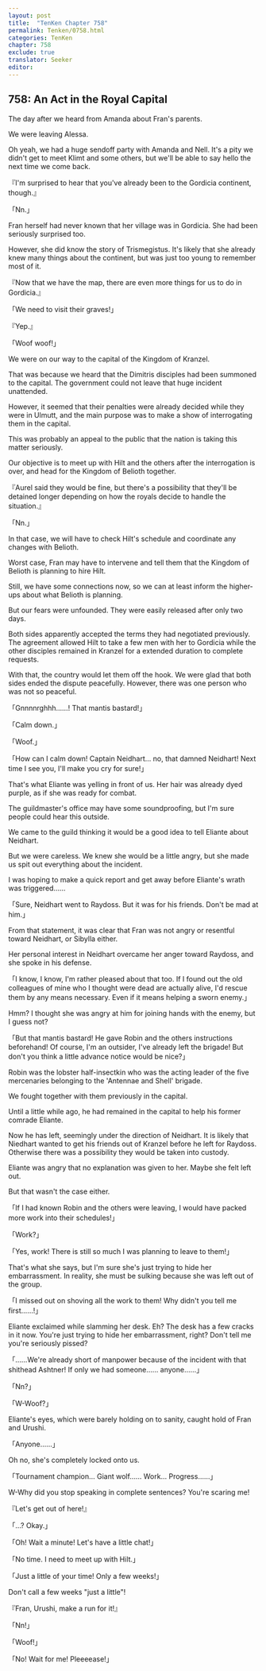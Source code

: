 ```yaml
---
layout: post
title:  "TenKen Chapter 758"
permalink: Tenken/0758.html
categories: TenKen
chapter: 758
exclude: true
translator: Seeker
editor: 
---
```

<h2>758: An Act in the Royal Capital</h2>

The day after we heard from Amanda about Fran's parents.

We were leaving Alessa.

Oh yeah, we had a huge sendoff party with Amanda and Nell. It's a pity we didn't get to meet Klimt and some others, but we'll be able to say hello the next time we come back.

『I'm surprised to hear that you've already been to the Gordicia continent, though.』

「Nn.」

Fran herself had never known that her village was in Gordicia. She had been seriously surprised too.

However, she did know the story of Trismegistus. It's likely that she already knew many things about the continent, but was just too young to remember most of it.

『Now that we have the map, there are even more things for us to do in Gordicia.』

「We need to visit their graves!」

『Yep.』

「Woof woof!」

We were on our way to the capital of the Kingdom of Kranzel.

That was because we heard that the Dimitris disciples had been summoned to the capital. The government could not leave that huge incident unattended.

However, it seemed that their penalties were already decided while they were in Ulmutt, and the main purpose was to make a show of interrogating them in the capital.

This was probably an appeal to the public that the nation is taking this matter seriously.

Our objective is to meet up with Hilt and the others after the interrogation is over, and head for the Kingdom of Belioth together.

『Aurel said they would be fine, but there's a possibility that they'll be detained longer depending on how the royals decide to handle the situation.』

「Nn.」

In that case, we will have to check Hilt's schedule and coordinate any changes with Belioth.

Worst case, Fran may have to intervene and tell them that the Kingdom of Belioth is planning to hire Hilt.

Still, we have some connections now, so we can at least inform the higher-ups about what Belioth is planning.

But our fears were unfounded. They were easily released after only two days.

Both sides apparently accepted the terms they had negotiated previously. The agreement allowed Hilt to take a few men with her to Gordicia while the other disciples remained in Kranzel for a extended duration to complete requests.

With that, the country would let them off the hook. We were glad that both sides ended the dispute peacefully. However, there was one person who was not so peaceful.

「Gnnnnrghhh……! That mantis bastard!」

「Calm down.」

「Woof.」

「How can I calm down! Captain Neidhart… no, that damned Neidhart! Next time I see you, I'll make you cry for sure!」

That's what Eliante was yelling in front of us. Her hair was already dyed purple, as if she was ready for combat.

The guildmaster's office may have some soundproofing, but I'm sure people could hear this outside.

We came to the guild thinking it would be a good idea to tell Eliante about Neidhart.

But we were careless. We knew she would be a little angry, but she made us spit out everything about the incident.

I was hoping to make a quick report and get away before Eliante's wrath was triggered……

「Sure, Neidhart went to Raydoss. But it was for his friends. Don't be mad at him.」

From that statement, it was clear that Fran was not angry or resentful toward Neidhart, or Sibylla either.

Her personal interest in Neidhart overcame her anger toward Raydoss, and she spoke in his defense.

「I know, I know, I'm rather pleased about that too. If I found out the old colleagues of mine who I thought were dead are actually alive, I'd rescue them by any means necessary. Even if it means helping a sworn enemy.」

Hmm? I thought she was angry at him for joining hands with the enemy, but I guess not?

「But that mantis bastard! He gave Robin and the others instructions beforehand! Of course, I'm an outsider, I've already left the brigade! But don't you think a little advance notice would be nice?」

Robin was the lobster half-insectkin who was the acting leader of the five mercenaries belonging to the 'Antennae and Shell' brigade.

We fought together with them previously in the capital.

Until a little while ago, he had remained in the capital to help his former comrade Eliante.

Now he has left, seemingly under the direction of Neidhart. It is likely that Niedhart wanted to get his friends out of Kranzel before he left for Raydoss. Otherwise there was a possibility they would be taken into custody.

Eliante was angry that no explanation was given to her. Maybe she felt left out.

But that wasn't the case either.

「If I had known Robin and the others were leaving, I would have packed more work into their schedules!」

「Work?」

「Yes, work! There is still so much I was planning to leave to them!」

That's what she says, but I'm sure she's just trying to hide her embarrassment. In reality, she must be sulking because she was left out of the group.

「I missed out on shoving all the work to them! Why didn't you tell me first……!」

Eliante exclaimed while slamming her desk. Eh? The desk has a few cracks in it now. You're just trying to hide her embarrassment, right? Don't tell me you're seriously pissed?

「……We're already short of manpower because of the incident with that shithead Ashtner! If only we had someone…… anyone……」

「Nn?」

「W-Woof?」

Eliante's eyes, which were barely holding on to sanity, caught hold of Fran and Urushi.

「Anyone……」

Oh no, she's completely locked onto us.

「Tournament champion… Giant wolf…… Work… Progress……」

W-Why did you stop speaking in complete sentences? You're scaring me!

『Let's get out of here!』

「…? Okay.」

「Oh! Wait a minute! Let's have a little chat!」

「No time. I need to meet up with Hilt.」

「Just a little of your time! Only a few weeks!」

Don't call a few weeks "just a little"!

『Fran, Urushi, make a run for it!』

「Nn!」

「Woof!」

「No! Wait for me! Pleeeease!」



